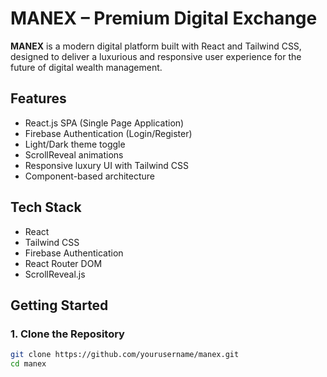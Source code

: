 # MANEX – Premium Digital Exchange

**MANEX** is a modern digital platform built with React and Tailwind CSS, designed to deliver a luxurious and responsive user experience for the future of digital wealth management.

## Features

- React.js SPA (Single Page Application)
- Firebase Authentication (Login/Register)
- Light/Dark theme toggle
- ScrollReveal animations
- Responsive luxury UI with Tailwind CSS
- Component-based architecture

## Tech Stack

- React
- Tailwind CSS
- Firebase Authentication
- React Router DOM
- ScrollReveal.js

## Getting Started

### 1. Clone the Repository
```bash
git clone https://github.com/yourusername/manex.git
cd manex
